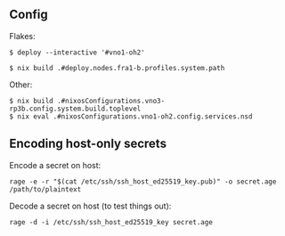 Config
------

Flakes:

    $ deploy --interactive '#vno1-oh2'

    $ nix build .#deploy.nodes.fra1-b.profiles.system.path

Other:

    $ nix build .#nixosConfigurations.vno3-rp3b.config.system.build.toplevel
    $ nix eval .#nixosConfigurations.vno1-oh2.config.services.nsd

Encoding host-only secrets
--------------------------

Encode a secret on host:

    rage -e -r "$(cat /etc/ssh/ssh_host_ed25519_key.pub)" -o secret.age /path/to/plaintext

Decode a secret on host (to test things out):

    rage -d -i /etc/ssh/ssh_host_ed25519_key secret.age
